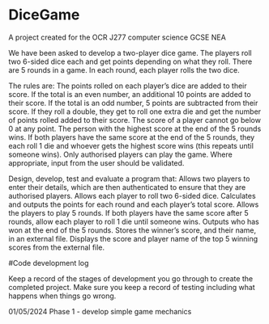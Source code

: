 # DiceGame
A project created for the OCR J277 computer science GCSE NEA

We have been asked to develop a two-player dice game. 
The players roll two 6-sided dice each and get points depending on what they roll. 
There are 5 rounds in a game. 
In each round, each player rolls the two dice. 

The rules are:
The points rolled on each player’s dice are added to their score.
If the total is an even number, an additional 10 points are added to their score.
If the total is an odd number, 5 points are subtracted from their score.
If they roll a double, they get to roll one extra die and get the number of points rolled added to their score.
The score of a player cannot go below 0 at any point.
The person with the highest score at the end of the 5 rounds wins.
If both players have the same score at the end of the 5 rounds, they each roll 1 die and whoever gets the highest score wins (this repeats until someone wins). 
Only authorised players can play the game. 
Where appropriate, input from the user should be validated. 

Design, develop, test and evaluate a program that:
Allows two players to enter their details, which are then authenticated to ensure that they are authorised players.
Allows each player to roll two 6-sided dice.
Calculates and outputs the points for each round and each player’s total score.
Allows the players to play 5 rounds.
If both players have the same score after 5 rounds, allow each player to roll 1 die until someone wins.
Outputs who has won at the end of the 5 rounds.
Stores the winner’s score, and their name, in an external file.
Displays the score and player name of the top 5 winning scores from the external file.

#Code development log

Keep a record of the stages of development you go through to create the completed project.
Make sure you keep a record of testing including what happens when things go wrong.

01/05/2024
Phase 1 - develop simple game mechanics

